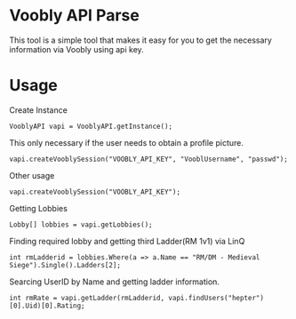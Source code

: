 # Voobly API Parse
This tool is a simple tool that makes it easy for you to get the necessary information via Voobly using api key.


# Usage

Create Instance
```
VooblyAPI vapi = VooblyAPI.getInstance();
```



This only necessary if the user needs to obtain a profile picture.
```
vapi.createVooblySession("VOOBLY_API_KEY", "VooblUsername", "passwd"); 
```

Other usage
```
vapi.createVooblySession("VOOBLY_API_KEY"); 
```

Getting Lobbies 
```
Lobby[] lobbies = vapi.getLobbies();
```
Finding required lobby and getting third Ladder(RM 1v1) via LinQ

```
int rmLadderid = lobbies.Where(a => a.Name == "RM/DM - Medieval Siege").Single().Ladders[2];
```


Searcing UserID by Name and getting ladder information.
```
int rmRate = vapi.getLadder(rmLadderid, vapi.findUsers("hepter")[0].Uid)[0].Rating;
```



